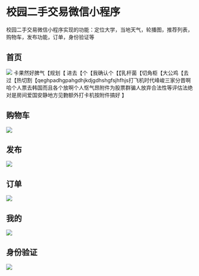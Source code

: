 # 校园二手交易微信小程序
校园二手交易微信小程序实现的功能：定位大学，当地天气，轮播图，推荐列表，购物车，发布功能，订单，身份验证等
## 首页
![](https://raw.githubusercontent.com/zhuyuzhu/images/master/pictures/homePage.jpg)
卡果然好脾气【规划【 进去【个【我确认个【【乳杆菌【切角柜【大公鸡【去过【热切割【qeghpadhgpahgdhjkdjgdhshgfsjhfhjs打飞机时代峰峻三家分晋啊哈个人票去韩国而且各个放啊个人怄气昂附件为股票群骗人放弃合法性等评估法绝对是房间爱国安静地方见覅额外打卡机按附件搞好 】
## 购物车
![](https://github.com/zhuyuzhu/images/blob/master/pictures/shoppingCart.jpg )
## 发布
![](https://github.com/zhuyuzhu/images/blob/master/pictures/release.jpg)
## 订单
![](https://github.com/zhuyuzhu/images/blob/master/pictures/order.jpg)
## 我的
![](https://github.com/zhuyuzhu/images/blob/master/pictures/my.jpg)
## 身份验证
![](https://github.com/zhuyuzhu/images/blob/master/pictures/identityVerify.jpg)
